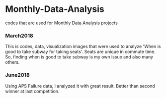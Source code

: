 # Monthly-Data-Analysis
codes that are used for Monthly Data Analysis projects

### March2018
This is codes, data, visualization images that were used to analyze 'When is good to take subway for taking seats'. 
Seats are unique in commute time. So, finding when is good to take subway is my own issue and also many others.

### June2018
Using APS Failure data, I analyzed it with great result. Better than second winner at last competition. 

